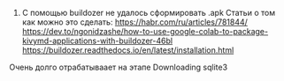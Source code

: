 1. С помощью buildozer не удалось сформировать .apk
Статьи о том как можно это сделать:
https://habr.com/ru/articles/781844/
https://dev.to/ngonidzashe/how-to-use-google-colab-to-package-kivymd-applications-with-buildozer-46bl
https://buildozer.readthedocs.io/en/latest/installation.html

Очень долго отрабатываает на этапе  Downloading sqlite3
